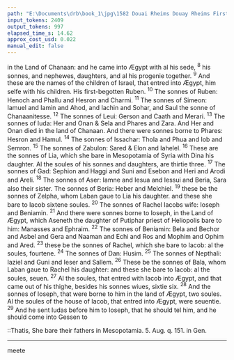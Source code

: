 ```yaml
---
path: "E:\Documents\drb\book_1\jpg\1582 Douai Rheims Douay Rheims First Edition  1 of 3 1609 Old Testament.pdf-159.jpg"
input_tokens: 2409
output_tokens: 997
elapsed_time_s: 14.62
approx_cost_usd: 0.022
manual_edit: false
---
```

in the Land of Chanaan: and he came into Ægypt with al his sede, <sup>8</sup> his sonnes, and nephewes, daughters, and al his progenie together. <sup>9</sup> And these are the names of the children of Israel, that entred into Ægypt, him selfe with his children. His first-begotten Ruben. <sup>10</sup> The sonnes of Ruben: Henoch and Phallu and Hesron and Charmi. <sup>11</sup> The sonnes of Simeon: Iamuel and Iamin and Ahod, and Iachin and Sohar, and Saul the sonne of Chanaanitesse. <sup>12</sup> The sonnes of Leui: Gerson and Caath and Merari. <sup>13</sup> The sonnes of Iuda: Her and Onan & Sela and Phares and Zara. And Her and Onan died in the land of Chanaan. And there were sonnes borne to Phares: Hesron and Hamul. <sup>14</sup> The sonnes of Issachar: Thola and Phua and Iob and Semron. <sup>15</sup> The sonnes of Zabulon: Sared & Elon and Iahelel. <sup>16</sup> These are the sonnes of Lia, which she bare in Mesopotamia of Syria with Dina his daughter. Al the soules of his sonnes and daughters, are thirtie three. <sup>17</sup> The sonnes of Gad: Sephion and Haggi and Suni and Esebon and Heri and Arodi and Areli. <sup>18</sup> The sonnes of Aser: Iamne and Iesua and Iessui and Beria, Sara also their sister. The sonnes of Beria: Heber and Melchiel. <sup>19</sup> these be the sonnes of Zelpha, whom Laban gaue to Lia his daughter. and these she bare to Iacob sixtene soules. <sup>20</sup> The sonnes of Rachel Iacobs wife: Ioseph and Beniamin. <sup>21</sup> And there were sonnes borne to Ioseph, in the Land of Ægypt, which Aseneth the daughter of Putiphar priest of Heliopolis bare to him: Manasses and Ephraim. <sup>22</sup> The sonnes of Beniamin: Bela and Bechor and Asbel and Gera and Naaman and Echi and Ros and Mophim and Ophim and Ared. <sup>23</sup> these be the sonnes of Rachel, which she bare to Iacob: al the soules, fourtene. <sup>24</sup> The sonnes of Dan: Husim. <sup>25</sup> The sonnes of Nepthali: Iaziel and Guni and Ieser and Sallem. <sup>26</sup> These be the sonnes of Bala, whom Laban gaue to Rachel his daughter: and these she bare to Iacob: al the soules, seuen. <sup>27</sup> Al the soules, that entred with Iacob into Ægypt, and that came out of his thighe, besides his sonnes wiues, sixtie six. <sup>28</sup> And the sonnes of Ioseph, that were borne to him in the land of Ægypt, two soules. Al the soules of the house of Iacob, that entred into Ægypt, were seuentie. <sup>29</sup> And he sent Iudas before him to Ioseph, that he should tel him, and he should come into Gessen to

<aside>::Thatis, She bare their fathers in Mesopotamia. 5. Aug. q. 151. in Gen.</aside>

[^1]: Aug. q. 151. in Gen.

---

meete